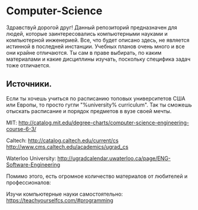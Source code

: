 # Computer-Science
Здравствуй дорогой друг! Данный репозиторий предназначен для людей, которые заинтересовались компьютерными науками и компьютерной инженерией.
Все, что будет описано здесь, не является истинной в последней инстанции. Учебных планов очень много и все они крайне отличаются. 
Ты сам в праве выбирать, по каким материалами и какие дисциплины изучать, поскольку специфика задач тоже отличается.

Источники.
-------------------------------------------------------------------------------------------------------------------------------------
Если ты хочешь учиться по расписанию топовых университетов США или Европы, то просто гугли "%university% curriculum". Так ты сможешь
отыскать расписание и порядок предметов в вузе своей мечты.

  MIT:
  http://catalog.mit.edu/degree-charts/computer-science-engineering-course-6-3/

  Caltech:
  http://catalog.caltech.edu/current/cs
  http://www.cms.caltech.edu/academics/ugrad_cs

  Waterloo University:
  http://ugradcalendar.uwaterloo.ca/page/ENG-Software-Engineering

Помимо этого, есть огромное количество материалов от любителей и профессионалов:

  Изучи компьютерные науки самостоятельно:
https://teachyourselfcs.com/#programming
